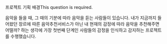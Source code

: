프로젝트 기획 배경This question is required. 

음악을 들을 때, 그 때의 기분에 따라 음악을 듣는 사람들이 있습니다. 
내가 지금까지 들어왔던 장르에 따른 음악추천서비스가 아닌 내 현재의 감정에 따라 음악을 추천해주면 어떨까? 하는 생각에 가장 첫번째 단계인 사람들의 감정을 인식하고 감지하는 프로젝트를 수행했습니다.
